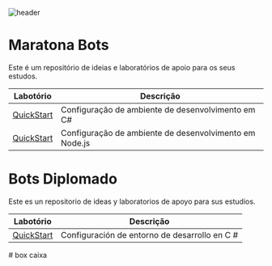 ![header](https://user-images.githubusercontent.com/2198735/34947967-e7469c50-f9f2-11e7-89f4-60cd1d295b39.png)

# Maratona Bots

Este é um repositório de ideias e laboratórios de apoio para os seus estudos.



| Labotório | Descrição | 
| -------- | -------- | 
| [QuickStart](https://github.com/CommunityBootcamp/Maratona-BOTs/tree/master/QuickStart)     | Configuração de ambiente de desenvolvimento em C#     | 
| [QuickStart](https://github.com/CommunityBootcamp/Maratona-BOTs/blob/master/QuickStart/configurando-ambiente-nodejs.md)     | Configuração de ambiente de desenvolvimento em Node.js    | 



# Bots Diplomado

Este es un repositorio de ideas y laboratorios de apoyo para sus estudios.

| Labotório | Descrição | 
| -------- | -------- | 
| [QuickStart](https://github.com/CommunityBootcamp/Maratona-BOTs/tree/master/QuickStartES)     | Configuración de entorno de desarrollo en C #   | 
#   b o x  
 c a i x a  
 
